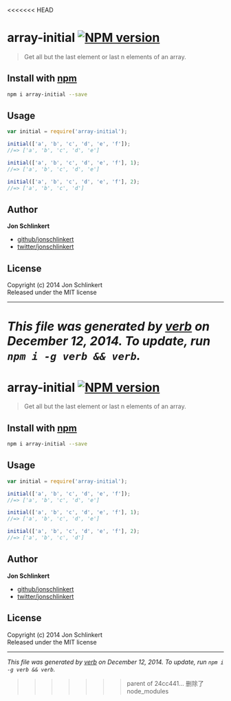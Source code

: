 <<<<<<< HEAD
# array-initial [![NPM version](https://badge.fury.io/js/array-initial.svg)](http://badge.fury.io/js/array-initial)

> Get all but the last element or last n elements of an array.

## Install with [npm](npmjs.org)

```bash
npm i array-initial --save
```

## Usage

```js
var initial = require('array-initial');

initial(['a', 'b', 'c', 'd', 'e', 'f']);
//=> ['a', 'b', 'c', 'd', 'e']

initial(['a', 'b', 'c', 'd', 'e', 'f'], 1);
//=> ['a', 'b', 'c', 'd', 'e']

initial(['a', 'b', 'c', 'd', 'e', 'f'], 2);
//=> ['a', 'b', 'c', 'd']
```

## Author

**Jon Schlinkert**
 
+ [github/jonschlinkert](https://github.com/jonschlinkert)
+ [twitter/jonschlinkert](http://twitter.com/jonschlinkert) 

## License
Copyright (c) 2014 Jon Schlinkert  
Released under the MIT license

***

_This file was generated by [verb](https://github.com/assemble/verb) on December 12, 2014. To update, run `npm i -g verb && verb`._
=======
# array-initial [![NPM version](https://badge.fury.io/js/array-initial.svg)](http://badge.fury.io/js/array-initial)

> Get all but the last element or last n elements of an array.

## Install with [npm](npmjs.org)

```bash
npm i array-initial --save
```

## Usage

```js
var initial = require('array-initial');

initial(['a', 'b', 'c', 'd', 'e', 'f']);
//=> ['a', 'b', 'c', 'd', 'e']

initial(['a', 'b', 'c', 'd', 'e', 'f'], 1);
//=> ['a', 'b', 'c', 'd', 'e']

initial(['a', 'b', 'c', 'd', 'e', 'f'], 2);
//=> ['a', 'b', 'c', 'd']
```

## Author

**Jon Schlinkert**
 
+ [github/jonschlinkert](https://github.com/jonschlinkert)
+ [twitter/jonschlinkert](http://twitter.com/jonschlinkert) 

## License
Copyright (c) 2014 Jon Schlinkert  
Released under the MIT license

***

_This file was generated by [verb](https://github.com/assemble/verb) on December 12, 2014. To update, run `npm i -g verb && verb`._
>>>>>>> parent of 24cc441... 删除了node_modules
